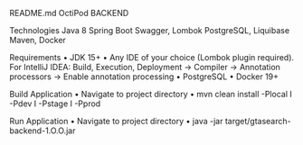 README.md
OctiPod BACKEND

Technologies
Java 8
Spring Boot
Swagger, Lombok
PostgreSQL, Liquibase
Maven, Docker

Requirements
• JDK 15+
• Any IDE of your choice (Lombok plugin required). For IntelliJ IDEA: Build, Execution, Deployment -> Compiler -> Annotation processors -> Enable annotation processing
• PostgreSQL
• Docker 19+

[comment]: <> (Database &#40;PostgreSQL, MySQL&#41;)

[comment]: <> (• docker run --name gtasearch-dev-postgresql --restart=always -p 5441:5432 -e POSTGRES_PASSWORD=LfOyjS42uG4nxQdM -e POSTGRES_USER=gtasearch -e POSTGRES_DB=gtasearch -d postgres:13)

[comment]: <> (• docker run --name gtasearch-stage-postgresql --restart=always -p 5442:5432 -e -e -e -d postgres:13)

Build Application
• Navigate to project directory
• mvn clean install -Plocal I -Pdev I -Pstage I -Pprod

Run Application
• Navigate to project directory
• java -jar target/gtasearch-backend-1.O.O.jar

[comment]: <> (Swagger. REST APIs Documentation)

[comment]: <> (• Swagger IJI endpoint: http://localhost:8080/swagger-ui.html)